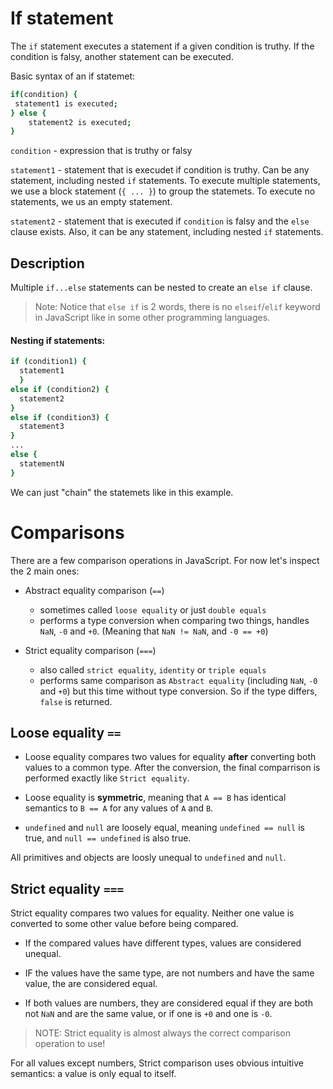 # If statement

The `if` statement executes a statement if a given condition is truthy. If the condition is falsy, another statement can be executed.

Basic syntax of an if statemet:

```sh
if(condition) {
 statement1 is executed;
} else {
    statement2 is executed;
}
```

`condition` - expression that is truthy or falsy

`statement1` - statement that is execudet if condition is truthy. Can be any statement, including nested `if` statements. To execute multiple statements, we use a block statement (`{ ... }`) to group the statemets. To execute no statements, we us an empty statement.

`statement2` - statement that is executed if `condition` is falsy and the `else` clause exists. Also, it can be any statement, including nested `if` statements.

## Description

Multiple `if...else` statements can be nested to create an `else if` clause.

> Note: Notice that `else if` is 2 words, there is no `elseif`/`elif` keyword in JavaScript like in some other programming languages.

#### Nesting if statements:

```sh
if (condition1) {
  statement1
  }
else if (condition2) {
  statement2
}
else if (condition3) {
  statement3
}
...
else {
  statementN
}
```

We can just "chain" the statemets like in this example.

# Comparisons

There are a few comparison operations in JavaScript. For now let's inspect the 2 main ones:

- Abstract equality comparison (`==`)

  - sometimes called `loose equality` or just `double equals`
  - performs a type conversion when comparing two things, handles `NaN`, `-0` and `+0`. (Meaning that `NaN != NaN`, and `-0 == +0`)

- Strict equality comparison (`===`)
  - also called `strict equality`, `identity` or `triple equals`
  - performs same comparison as `Abstract equality` (including `NaN`, `-0` and `+0`) but this time without type conversion. So if the type differs, `false` is returned.

## Loose equality `==`

- Loose equality compares two values for equality **after** converting both values to a common type. After the conversion, the final comparrison is performed exactly like `Strict equality`.

- Loose equality is **symmetric**, meaning that `A == B` has identical semantics to `B == A` for any values of `A` and `B`.

- `undefined` and `null` are loosely equal, meaning `undefined == null` is true, and `null == undefined` is also true.

All primitives and objects are loosly unequal to `undefined` and `null`.

## Strict equality `===`

Strict equality compares two values for equality. Neither one value is converted to some other value before being compared.

- If the compared values have different types, values are considered unequal.

- IF the values have the same type, are not numbers and have the same value, the are considered equal.

- If both values are numbers, they are considered equal if they are both not `NaN` and are the same value, or if one is `+0` and one is `-0`.

> NOTE: Strict equality is almost always the correct comparison operation to use!

For all values except numbers, Strict comparison uses obvious intuitive semantics: a value is only equal to itself.
